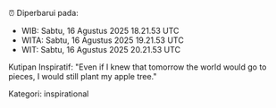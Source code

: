 ⏰ Diperbarui pada:
- WIB: Sabtu, 16 Agustus 2025 18.21.53 UTC
- WITA: Sabtu, 16 Agustus 2025 19.21.53 UTC
- WIT: Sabtu, 16 Agustus 2025 20.21.53 UTC

Kutipan Inspiratif:
"Even if I knew that tomorrow the world would go to pieces, I would still plant my apple tree."


Kategori: inspirational

